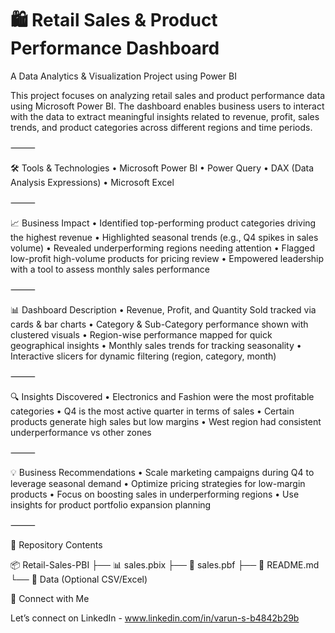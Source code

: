 # 🛍 Retail Sales & Product Performance Dashboard

A Data Analytics & Visualization Project using Power BI

This project focuses on analyzing retail sales and product performance data using Microsoft Power BI. The dashboard enables business users to interact with the data to extract meaningful insights related to revenue, profit, sales trends, and product categories across different regions and time periods.

⸻

🛠 Tools & Technologies
	•	Microsoft Power BI
	•	Power Query
	•	DAX (Data Analysis Expressions)
	•	Microsoft Excel

⸻

📈 Business Impact
	•	Identified top-performing product categories driving the highest revenue
	•	Highlighted seasonal trends (e.g., Q4 spikes in sales volume)
	•	Revealed underperforming regions needing attention
	•	Flagged low-profit high-volume products for pricing review
	•	Empowered leadership with a tool to assess monthly sales performance

⸻

📊 Dashboard Description
	•	Revenue, Profit, and Quantity Sold tracked via cards & bar charts
	•	Category & Sub-Category performance shown with clustered visuals
	•	Region-wise performance mapped for quick geographical insights
	•	Monthly sales trends for tracking seasonality
	•	Interactive slicers for dynamic filtering (region, category, month)

⸻

🔍 Insights Discovered
	•	Electronics and Fashion were the most profitable categories
	•	Q4 is the most active quarter in terms of sales
	•	Certain products generate high sales but low margins
	•	West region had consistent underperformance vs other zones

⸻

💡 Business Recommendations
	•	Scale marketing campaigns during Q4 to leverage seasonal demand
	•	Optimize pricing strategies for low-margin products
	•	Focus on boosting sales in underperforming regions
	•	Use insights for product portfolio expansion planning

⸻

📁 Repository Contents

📦 Retail-Sales-PBI
├── 📊 sales.pbix
├── 📄 sales.pbf
├── 📄 README.md
└── 📁 Data (Optional CSV/Excel)

🔗 Connect with Me

Let’s connect on LinkedIn - www.linkedin.com/in/varun-s-b4842b29b
